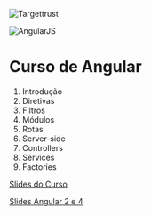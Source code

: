 
![Targettrust](http://www.targettrust.com.br/img/header-logo_v2.png)

![AngularJS](http://www.w3schools.com/angular/pic_angular.jpg)

# Curso de Angular

1. Introdução
2. Diretivas
3. Filtros
4. Módulos
5. Rotas
6. Server-side
7. Controllers
8. Services
9. Factories


[Slides do Curso](http://cdn.rawgit.com/jacksonfdam/AngularJS/master/Exercicios/slides.html)

[Slides Angular 2 e 4](http://cdn.rawgit.com/jacksonfdam/AngularJS/master/Exercicios/slides-angular-2-4.html#1)

